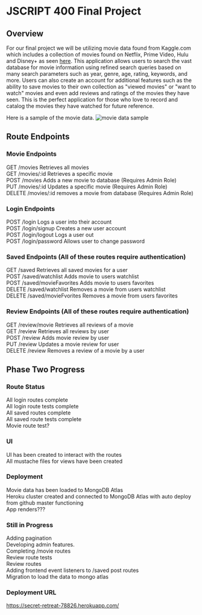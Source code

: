 # JSCRIPT 400 Final  Project

## Overview
For our final project we will be utilizing movie data found from Kaggle.com which includes a collection of movies found on Netflix, Prime Video, Hulu and Disney+ as seen [here](https://www.kaggle.com/ruchi798/movies-on-netflix-prime-video-hulu-and-disney). This application allows users to search the vast database for movie information using refined search queries based on many search parameters such as year, genre, age, rating, keywords, and more. Users can also create an account for additional features such as the ability to save movies to their own collection as "viewed movies" or "want to watch" movies and even add reviews and ratings of the movies they have seen. This is the perfect application for those who love to record and catalog the movies they have watched for future reference.

Here is a sample of the movie data.
![movie data sample](https://res.cloudinary.com/dcokaa0ia/image/upload/v1597605631/samples/movieData_srpkmq.png)

## Route Endpoints

### Movie Endpoints
GET /movies		    Retrieves all movies<br/>
GET /movies/:id	    Retrieves a specific movie<br/>
POST /movies		Adds a new movie to database (Requires Admin Role)<br/>
PUT /movies/:id	    Updates a specific movie (Requires Admin Role)<br/>
DELETE /movies/:id	removes a movie from database (Requires Admin Role)<br/>

### Login Endpoints
POST /login			    Logs a user into their account<br/>
POST /login/signup		Creates a new user account<br/>
POST /login/logout		Logs a user out<br/>
POST /login/password 	Allows user to change password<br/>

### Saved Endpoints (All of these routes require authentication)
GET /saved  		            Retrieves all saved movies for a user<br/>
POST /saved/watchlist           Adds movie to users watchlist<br/>
POST /saved/movieFavorites      Adds movie to users favorites<br/>
DELETE /saved/watchlist	        Removes a movie from users watchlist<br/>
DELETE /saved/movieFvorites     Removes a movie from users favorites<br/>

### Review Endpoints (All of these routes require authentication)
GET /review/movie    Retrieves all reviews of a movie<br/>
GET /review          Retrieves all reviews by user<br/>
POST /review         Adds movie review by user<br/>
PUT /review          Updates a movie review for user <br/>
DELETE /review	     Removes a review of a movie by a user <br/>

## Phase Two Progress
### Route Status
All login routes complete<br/>
All login route tests complete<br/>
All saved routes complete<br/>
All saved route tests complete<br/>
Movie route test?<br/>

### UI
UI has been created to interact with the routes<br/>
All mustache files for views have been created<br/>

### Deployment
Movie data has been loaded to MongoDB Atlas<br/>
Heroku cluster created and connected to MongoDB Atlas with auto deploy from github master functioning<br/>
App renders???<br/>

### Still in Progress
Adding pagination</br>
Developing admin features.<br/>
Completing /movie routes</br>
Review route tests<br/>
Review routes<br/>
Adding frontend event listeners to /saved post routes</br>
Migration to load the data to mongo atlas<br/>

### Deployment URL
https://secret-retreat-78826.herokuapp.com/
